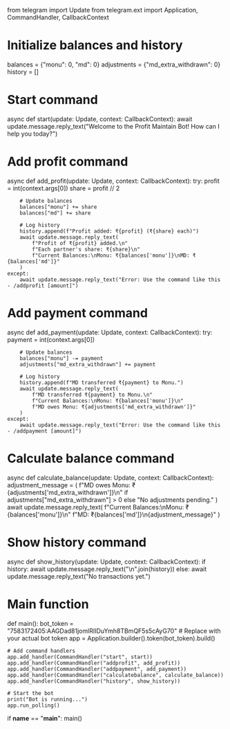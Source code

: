 from telegram import Update
from telegram.ext import Application, CommandHandler, CallbackContext

# Initialize balances and history
balances = {"monu": 0, "md": 0}
adjustments = {"md_extra_withdrawn": 0}
history = []

# Start command
async def start(update: Update, context: CallbackContext):
    await update.message.reply_text("Welcome to the Profit Maintain Bot! How can I help you today?")

# Add profit command
async def add_profit(update: Update, context: CallbackContext):
    try:
        profit = int(context.args[0])
        share = profit // 2

        # Update balances
        balances["monu"] += share
        balances["md"] += share

        # Log history
        history.append(f"Profit added: ₹{profit} (₹{share} each)")
        await update.message.reply_text(
            f"Profit of ₹{profit} added.\n"
            f"Each partner's share: ₹{share}\n"
            f"Current Balances:\nMonu: ₹{balances['monu']}\nMD: ₹{balances['md']}"
        )
    except:
        await update.message.reply_text("Error: Use the command like this - /addprofit [amount]")

# Add payment command
async def add_payment(update: Update, context: CallbackContext):
    try:
        payment = int(context.args[0])

        # Update balances
        balances["monu"] -= payment
        adjustments["md_extra_withdrawn"] += payment

        # Log history
        history.append(f"MD transferred ₹{payment} to Monu.")
        await update.message.reply_text(
            f"MD transferred ₹{payment} to Monu.\n"
            f"Current Balances:\nMonu: ₹{balances['monu']}\n"
            f"MD owes Monu: ₹{adjustments['md_extra_withdrawn']}"
        )
    except:
        await update.message.reply_text("Error: Use the command like this - /addpayment [amount]")

# Calculate balance command
async def calculate_balance(update: Update, context: CallbackContext):
    adjustment_message = (
        f"MD owes Monu: ₹{adjustments['md_extra_withdrawn']}\n"
        if adjustments["md_extra_withdrawn"] > 0 else "No adjustments pending."
    )
    await update.message.reply_text(
        f"Current Balances:\nMonu: ₹{balances['monu']}\n"
        f"MD: ₹{balances['md']}\n{adjustment_message}"
    )

# Show history command
async def show_history(update: Update, context: CallbackContext):
    if history:
        await update.message.reply_text("\n".join(history))
    else:
        await update.message.reply_text("No transactions yet.")

# Main function
def main():
    bot_token = "7583172405:AAGDad81jomlRIIDuYmh8TBmQF5s5cAyG70"  # Replace with your actual bot token
    app = Application.builder().token(bot_token).build()

    # Add command handlers
    app.add_handler(CommandHandler("start", start))
    app.add_handler(CommandHandler("addprofit", add_profit))
    app.add_handler(CommandHandler("addpayment", add_payment))
    app.add_handler(CommandHandler("calculatebalance", calculate_balance))
    app.add_handler(CommandHandler("history", show_history))

    # Start the bot
    print("Bot is running...")
    app.run_polling()

if __name__ == "__main__":
    main()
